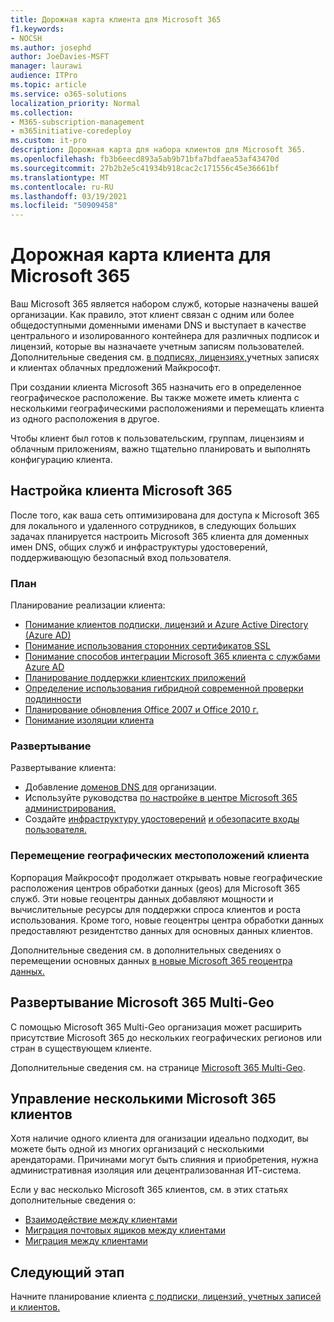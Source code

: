 ```yaml
---
title: Дорожная карта клиента для Microsoft 365
f1.keywords:
- NOCSH
ms.author: josephd
author: JoeDavies-MSFT
manager: laurawi
audience: ITPro
ms.topic: article
ms.service: o365-solutions
localization_priority: Normal
ms.collection:
- M365-subscription-management
- m365initiative-coredeploy
ms.custom: it-pro
description: Дорожная карта для набора клиентов для Microsoft 365.
ms.openlocfilehash: fb3b6eecd893a5ab9b71bfa7bdfaea53af43470d
ms.sourcegitcommit: 27b2b2e5c41934b918cac2c171556c45e36661bf
ms.translationtype: MT
ms.contentlocale: ru-RU
ms.lasthandoff: 03/19/2021
ms.locfileid: "50909458"
---
```

# <a name="tenant-roadmap-for-microsoft-365"></a>Дорожная карта клиента для Microsoft 365

Ваш Microsoft 365 является набором служб, которые назначены вашей организации. Как правило, этот клиент связан с одним или более общедоступными доменными именами DNS и выступает в качестве центрального и изолированного контейнера для различных подписок и лицензий, которые вы назначаете учетным записям пользователей. Дополнительные сведения см. [в подписях, лицензиях,](subscriptions-licenses-accounts-and-tenants-for-microsoft-cloud-offerings.md)учетных записях и клиентах облачных предложений Майкрософт.

При создании клиента Microsoft 365 назначить его в определенное географическое расположение. Вы также можете иметь клиента с несколькими географическими расположениями и перемещать клиента из одного расположения в другое.

Чтобы клиент был готов к пользовательским, группам, лицензиям и облачным приложениям, важно тщательно планировать и выполнять конфигурацию клиента.

## <a name="set-up-your-microsoft-365-tenant"></a>Настройка клиента Microsoft 365

После того, как ваша сеть оптимизирована для доступа к Microsoft 365 для локального и удаленного сотрудников, в следующих больших задачах планируется настроить Microsoft 365 клиента для доменных имен DNS, общих служб и инфраструктуры удостоверений, поддерживающую безопасный вход пользователя.

### <a name="plan"></a>План

Планирование реализации клиента:

- [Понимание клиентов подписки, лицензий и Azure Active Directory (Azure AD)](subscriptions-licenses-accounts-and-tenants-for-microsoft-cloud-offerings.md)
- [Понимание использования сторонних сертификатов SSL](plan-for-third-party-ssl-certificates.md)
- [Понимание способов интеграции Microsoft 365 клиента с службами Azure AD](integrated-apps-and-azure-ads.md)
- [Планирование поддержки клиентских приложений](microsoft-365-client-support-certificate-based-authentication.md)
- [Определение использования гибридной современной проверки подлинности](hybrid-modern-auth-overview.md)
- [Планирование обновления Office 2007 и Office 2010 г.](plan-upgrade-previous-versions-office.md)
- [Понимание изоляции клиента](microsoft-365-tenant-isolation-overview.md)

### <a name="deploy"></a>Развертывание

Развертывание клиента: 

- Добавление [доменов DNS для](../admin/setup/add-domain.md) организации.
- Используйте руководства [по настройке в центре Microsoft 365 администрирования.](setup-guides-for-microsoft-365.md)
- Создайте [инфраструктуру удостоверений](identity-roadmap-microsoft-365.md) [и обезопасите входы пользователя.](microsoft-365-secure-sign-in.md)

### <a name="move-a-tenants-geographic-locations"></a>Перемещение географических местоположений клиента

Корпорация Майкрософт продолжает открывать новые географические расположения центров обработки данных (geos) для Microsoft 365 служб. Эти новые геоцентры данных добавляют мощности и вычислительные ресурсы для поддержки спроса клиентов и роста использования. Кроме того, новые геоцентры центра обработки данных предоставляют резидентство данных для основных данных клиентов.

Дополнительные сведения см. в дополнительных сведениях о перемещении основных данных [в новые Microsoft 365 геоцентра данных.](moving-data-to-new-datacenter-geos.md)


## <a name="deploy-microsoft-365-multi-geo"></a>Развертывание Microsoft 365 Multi-Geo

С помощью Microsoft 365 Multi-Geo организация может расширить присутствие Microsoft 365 до нескольких географических регионов или стран в существующем клиенте.

Дополнительные сведения см. на странице [Microsoft 365 Multi-Geo](microsoft-365-multi-geo.md).

## <a name="manage-multiple-microsoft-365-tenants"></a>Управление несколькими Microsoft 365 клиентов 

Хотя наличие одного клиента для оганизации идеально подходит, вы можете быть одной из многих организаций с несколькими арендаторами. Причинами могут быть слияния и приобретения, нужна административная изоляция или децентрализованная ИТ-система.

Если у вас несколько Microsoft 365 клиентов, см. в этих статьях дополнительные сведения о:

- [Взаимодействие между клиентами](microsoft-365-inter-tenant-collaboration.md)
- [Миграция почтовых ящиков между клиентами](cross-tenant-mailbox-migration.md)
- [Миграция между клиентами](microsoft-365-tenant-to-tenant-migrations.md)

## <a name="next-step"></a>Следующий этап

Начните планирование клиента [с подписки, лицензий, учетных записей и клиентов.](subscriptions-licenses-accounts-and-tenants-for-microsoft-cloud-offerings.md)